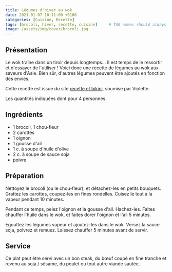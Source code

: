 ```yaml
---
title: Légumes d'hiver au wok
date: 2021-01-07 10:11:00 +0100
categories: [Cuisine, Recette]
tags: [brocoli, hiver, recette, cuisine]     # TAG names should always be lowercase
image: /assets/img/cover/brocoli.jpg
---
```


## Présentation
Le wok traîne dans un tiroir depuis longtemps... Il est temps de le ressortir et d'essayer de l'utiliser ! Voici donc une recette de légumes au wok aux saveurs d'Asie. Bien sûr, d'autres légumes peuvent être ajoutés en fonction des envies.

Cette recette est issue du site [recette et bikini](https://www.fourchette-et-bikini.fr/recettes/recettes-minceur/wok-de-legumes-dautomne-a-la-sauce-soja.html), soumise par Violette.

Les quantités indiquées dont pour 4 personnes.

## Ingrédients
* 1 brocoli, 1 chou-fleur
* 2 carottes
* 1 oignon
* 1 gousse d'ail
* 1 c. à soupe d'huile d'olive
* 2 c. à soupe de sauce soja
* poivre

## Préparation
Nettoyez le brocoli (ou le chou-fleur), et détachez-les en petits bouquets. Grattez les carottes, coupez-les en fines rondelles. Cuisez le tout à la vapeur pendant 10 minutes.

Pendant ce temps, pelez l'oignon et la gousse d'ail. Hachez-les. Faites chauffer l'huile dans le wok, et faites dorer l'oignon et l'ail 5 minutes.

Egouttez les légumes vapeur et ajoutez-les dans le wok. Versez la sauce soja, poivrez et remuez. Laissez chauffer 5 minutes avant de servir.

## Service
Ce plat peut être servi avec un bon steak, du bœuf coupé en fine tranche et revenu au soja / sésame, du poulet ou tout autre viande sautée.  